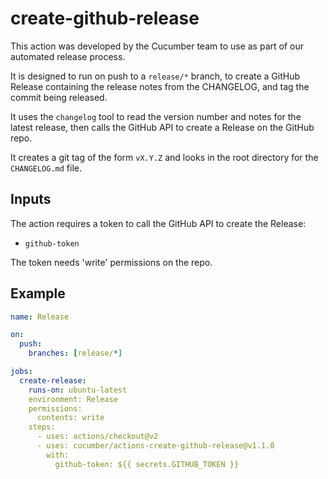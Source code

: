 # create-github-release

This action was developed by the Cucumber team to use as part of our automated release process.

It is designed to run on push to a `release/*` branch, to create a GitHub Release containing the release notes from the CHANGELOG, and tag the commit being released.

It uses the `changelog` tool to read the version number and notes for the latest release, then calls the GitHub API to create a Release on the GitHub repo.

It creates a git tag of the form `vX.Y.Z` and looks in the root directory for the `CHANGELOG.md` file.

## Inputs

The action requires a token to call the GitHub API to create the Release:

* `github-token`

The token needs 'write' permissions on the repo.

## Example

````yaml
name: Release

on:
  push:
    branches: [release/*]

jobs:
  create-release:
    runs-on: ubuntu-latest
    environment: Release
    permissions:
      contents: write
    steps:
      - uses: actions/checkout@v2
      - uses: cucumber/actions-create-github-release@v1.1.0
        with:
          github-token: ${{ secrets.GITHUB_TOKEN }}
````
